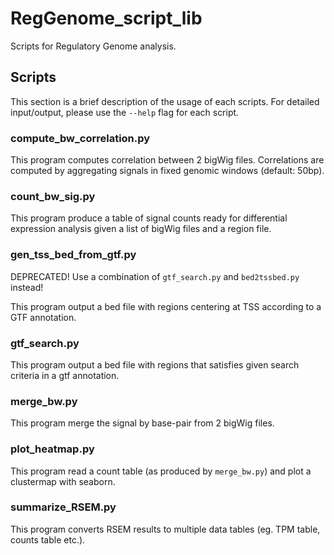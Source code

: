 # RegGenome_script_lib
Scripts for Regulatory Genome analysis.

## Scripts

This section is a brief description of 
the usage of each scripts. For detailed 
input/output, please use the `--help` flag 
for each script.

### compute_bw_correlation.py

This program computes correlation 
between 2 bigWig files. Correlations 
are computed by aggregating signals 
in fixed genomic windows (default: 50bp).

### count_bw_sig.py

This program produce a table of signal 
counts ready for differential expression 
analysis given a list of bigWig files 
and a region file.

### gen_tss_bed_from_gtf.py

DEPRECATED! Use a combination of 
`gtf_search.py` and `bed2tssbed.py` instead!

This program output a bed file with regions 
centering at TSS according to a GTF 
annotation.

### gtf_search.py

This program output a bed file with regions 
that satisfies given search criteria 
in a gtf annotation.

### merge_bw.py

This program merge the signal by base-pair 
from 2 bigWig files.

### plot_heatmap.py

This program read a count table (as produced by `merge_bw.py`) 
and plot a clustermap with seaborn.

### summarize_RSEM.py

This program converts RSEM results to 
multiple data tables (eg. TPM table, 
counts table etc.).



